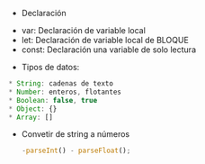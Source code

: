 - Declaración

* var: Declaración de variable local
* let: Declaración de variable local de BLOQUE
* const: Declaración una variable de solo lectura

- Tipos de datos:

```js
* String: cadenas de texto
* Number: enteros, flotantes
* Boolean: false, true
* Object: {}
* Array: []
```

- Convetir de string a números
  ```js
  -parseInt() - parseFloat();
  ```
